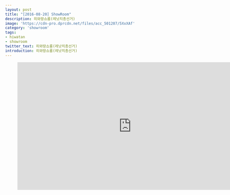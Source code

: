 ```yaml
---
layout: post
title: "[2016-08-20] ShowRoom"
description: 히와땅쇼룸(레낫치총선거)
image: 'https://cdn-pro.dprcdn.net/files/acc_501207/5XxXAf'
category: 'showroom'
tags:
- hiwatan
- showroom
twitter_text: 히와땅쇼룸(레낫치총선거)
introduction: 히와땅쇼룸(레낫치총선거)
---
```

<figure class="video_container">
<iframe width="740" height="416" src="https://serviceapi.nmv.naver.com/flash/convertIframeTag.nhn?vid=C2F6CDFE9A5D23615FDC21B5F5607C6293FE&outKey=V1290a10ba6209a7ab2e94cd4794503ca4c614a73e26735c9cf964cd4794503ca4c61" frameborder="no" scrolling="no" webkitallowfullscreen mozallowfullscreen allowfullscreen></iframe>
</figure>
